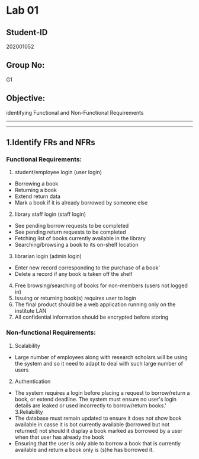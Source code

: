 # Lab 01

## Student-ID
202001052

## Group No:
G1

## Objective:
identifying Functional and Non-Functional Requirements

----
----

## 1.Identify FRs and NFRs
### Functional Requirements:
1. student/employee login (user login)
  - Borrowing a book
  - Returning a book
  - Extend return data
  - Mark a book if it is already borrowed by someone else

2. library staff login (staff login)
  - See pending borrow requests to be completed
  - See pending return requests to be completed
  - Fetching list of books currently available in the library
  - Searching/browsing a book to its on-shelf location

3. librarian login (admin login)
  - Enter new record corresponding to the purchase of a book'
  - Delete a record if any book is taken off the shelf

4. Free browsing/searching of books for non-members (users not logged in)
5. Issuing or returning book(s) requires user to login
6. The final product should be a web application running only on the institute LAN
7. All confidential information should be encrypted before storing

### Non-functional Requirements:
1. Scalability
  - Large number of employees along with research scholars will be using the system and so it need to adapt to deal with such large number of users
2. Authentication
  - The system requires a login before placing a request to borrow/return a book, or extend deadline. The system must ensure no user's login details are leaked or used incorrectly to borrow/return books.'
3.Reliability
  - The database must remain updated to ensure it does not show book available in casse it is bot currently available (borrowed but not returned) not should it display a book marked as borrowed by a user when that user has already the book
  - Ensuring that the user is only able to borrow a book that is currently available and return a book only is (s)he has borrowed it.
